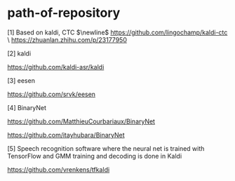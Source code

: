 # path-of-repository
[1] Based on kaldi, CTC $\newline$
https://github.com/lingochamp/kaldi-ctc \\
https://zhuanlan.zhihu.com/p/23177950

[2] kaldi

https://github.com/kaldi-asr/kaldi

[3] eesen

https://github.com/srvk/eesen

[4] BinaryNet

https://github.com/MatthieuCourbariaux/BinaryNet

https://github.com/itayhubara/BinaryNet

[5] Speech recognition software where the neural net is trained with TensorFlow and GMM training and decoding is done in Kaldi

https://github.com/vrenkens/tfkaldi

